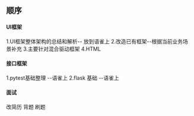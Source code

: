 ## 顺序
#### UI框架
1.UI框架整体架构的总结和解析-- 放到语雀上
2.改造已有框架--根据当前业务场景补充
3.主要针对混合驱动框架
4.HTML

#### 接口框架
1.pytest基础整理  --语雀上
2.flask 基础  --语雀上


#### 面试
改简历
背题
刷题

